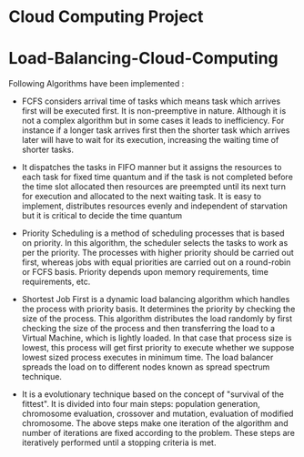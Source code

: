 # Cloud Computing Project
# Load-Balancing-Cloud-Computing

Following Algorithms have been implemented :

* FCFS considers arrival time of tasks which means task which arrives first will be executed first. It is non-preemptive in nature. Although it is not a complex algorithm but in some cases it leads to inefficiency. For instance if a longer task arrives first then the shorter task which arrives later will have to wait for its execution, increasing the waiting time of shorter tasks.

* It dispatches the tasks in FIFO manner but it assigns the resources to each task for fixed time quantum and if the task is not completed before the time slot allocated then resources are preempted until its next turn for execution and allocated to the next waiting task. It is easy to implement, distributes resources evenly and independent of starvation but it is critical to decide the time quantum

* Priority Scheduling is a method of scheduling processes that is based on priority. In this algorithm, the scheduler selects the tasks to work as per the priority.
The processes with higher priority should be carried out first, whereas jobs with equal priorities are carried out on a round-robin or FCFS basis. Priority depends upon memory requirements, time requirements, etc.

* Shortest Job First is a dynamic  load balancing  algorithm  which handles the  process  with priority basis.  It determines the priority by checking the size of the process. This algorithm distributes the load randomly by first checking the size of the process and then transferring the load to a Virtual Machine, which is  lightly loaded.  In that case that process size is lowest, this process will get first priority to execute whether we suppose lowest sized process executes in minimum time.  The load  balancer spreads the load on to different nodes  known as spread spectrum technique.

* It is a evolutionary technique based on the concept of "survival of the fittest". It is divided into four main steps: population generation, chromosome evaluation, crossover and mutation, evaluation of modified chromosome. The above steps make one iteration of the algorithm and number of iterations are fixed according to the problem. These steps are iteratively performed until a stopping criteria is met.

